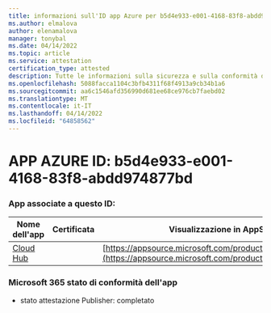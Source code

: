 ```yaml
---
title: informazioni sull'ID app Azure per b5d4e933-e001-4168-83f8-abdd974877bd
ms.author: elmalova
author: elenamalova
manager: tonybal
ms.date: 04/14/2022
ms.topic: article
ms.service: attestation
certification_type: attested
description: Tutte le informazioni sulla sicurezza e sulla conformità disponibili per b5d4e933-e001-4168-83f8-abdd974877bd.
ms.openlocfilehash: 5088facca1104c3bfb4311f68f4913a9cb34b1a6
ms.sourcegitcommit: aa6c1546afd356990d681ee68ce976cb7faebd02
ms.translationtype: MT
ms.contentlocale: it-IT
ms.lasthandoff: 04/14/2022
ms.locfileid: "64858562"
---
```

# <a name="azure-app-id-b5d4e933-e001-4168-83f8-abdd974877bd"></a>APP AZURE ID: b5d4e933-e001-4168-83f8-abdd974877bd


### <a name="apps-associated-with-this-id"></a>App associate a questo ID:
| **Nome dell'app** | **Certificata** | **Visualizzazione in AppSource** |
|--------------|---------------|-----------------------|
| [Cloud Hub](../forward/WA200003034.md) |  | [https://appsource.microsoft.com/product/office/WA200003034](https://appsource.microsoft.com/product/office/WA200003034) |

### <a name="microsoft-365-app-compliance-status"></a>Microsoft 365 stato di conformità dell'app
- stato attestazione Publisher: completato
